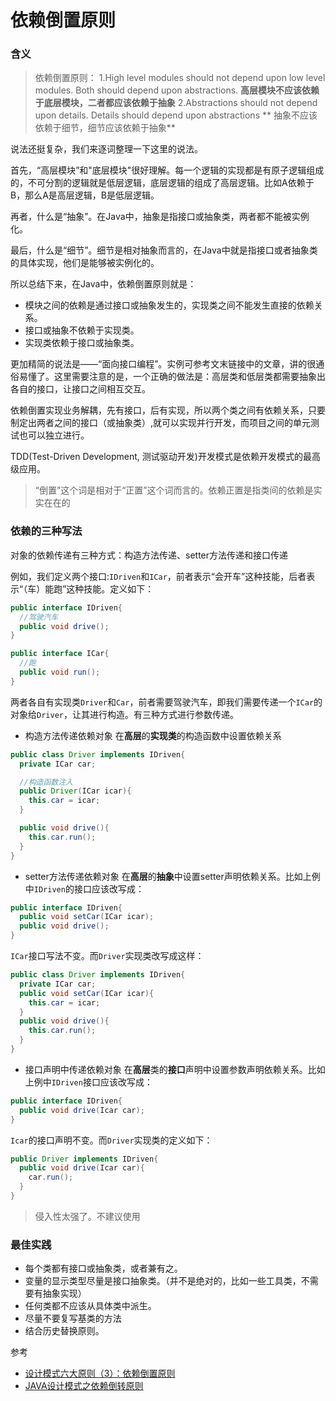 # 依赖倒置原则

### 含义
> 依赖倒置原则：
> 1.High level modules should not depend upon low level modules. Both should depend upon abstractions.
**高层模块不应该依赖于底层模块，二者都应该依赖于抽象**
> 2.Abstractions should not depend upon details. Details should depend upon abstractions
** 抽象不应该依赖于细节，细节应该依赖于抽象**

说法还挺复杂，我们来逐词整理一下这里的说法。

首先，“高层模块”和"底层模块"很好理解。每一个逻辑的实现都是有原子逻辑组成的，不可分割的逻辑就是低层逻辑，底层逻辑的组成了高层逻辑。比如A依赖于B，那么A是高层逻辑，B是低层逻辑。

再者，什么是“抽象”。在Java中，抽象是指接口或抽象类，两者都不能被实例化。

最后，什么是“细节”。细节是相对抽象而言的，在Java中就是指接口或者抽象类的具体实现，他们是能够被实例化的。

所以总结下来，在Java中，依赖倒置原则就是：
* 模块之间的依赖是通过接口或抽象发生的，实现类之间不能发生直接的依赖关系。
* 接口或抽象不依赖于实现类。
* 实现类依赖于接口或抽象类。

更加精简的说法是——“面向接口编程”。实例可参考文末链接中的文章，讲的很通俗易懂了。这里需要注意的是，一个正确的做法是：高层类和低层类都需要抽象出各自的接口，让接口之间相互交互。

依赖倒置实现业务解耦，先有接口，后有实现，所以两个类之间有依赖关系，只要制定出两者之间的接口（或抽象类）,就可以实现并行开发，而项目之间的单元测试也可以独立进行。

TDD(Test-Driven Development, 测试驱动开发)开发模式是依赖开发模式的最高级应用。

> “倒置”这个词是相对于“正置”这个词而言的。依赖正置是指类间的依赖是实实在在的

### 依赖的三种写法
对象的依赖传递有三种方式：构造方法传递、setter方法传递和接口传递

例如，我们定义两个接口:`IDriven`和`ICar`，前者表示“会开车”这种技能，后者表示“（车）能跑”这种技能。定义如下：
```JAVA
public interface IDriven{
  //驾驶汽车
  public void drive();
}

public interface ICar{
  //跑
  public void run();
}
```
两者各自有实现类`Driver`和`Car`，前者需要驾驶汽车，即我们需要传递一个`ICar`的对象给`Driver`，让其进行构造。有三种方式进行参数传递。

* 构造方法传递依赖对象
在**高层**的**实现类**的构造函数中设置依赖关系
```JAVA
public class Driver implements IDriven{
  private ICar car;

  //构造函数注入
  public Driver(ICar icar){
    this.car = icar;
  }

  public void drive(){
    this.car.run();
  }
}
```
* setter方法传递依赖对象
在**高层**的**抽象**中设置setter声明依赖关系。比如上例中`IDriven`的接口应该改写成：
```JAVA
public interface IDriven{
  public void setCar(ICar icar);
  public void drive();
}
```
`ICar`接口写法不变。而`Driver`实现类改写成这样：
```JAVA
public class Driver implements IDriven{
  private ICar car;
  public void setCar(ICar icar){
    this.car = icar;
  }
  public void drive(){
    this.car.run();
  }
}
```

* 接口声明中传递依赖对象
在**高层**类的**接口**声明中设置参数声明依赖关系。比如上例中`IDriven`接口应该改写成：
```JAVA
public interface IDriven{
  public void drive(Icar car);
}
```
`Icar`的接口声明不变。而`Driver`实现类的定义如下：
```JAVA
public Driver implements IDriven{
  public void drive(Icar car){
    car.run();
  }
}
```
> 侵入性太强了。不建议使用

### 最佳实践
* 每个类都有接口或抽象类，或者兼有之。
* 变量的显示类型尽量是接口抽象类。（并不是绝对的，比如一些工具类，不需要有抽象实现）
* 任何类都不应该从具体类中派生。
* 尽量不要复写基类的方法
* 结合历史替换原则。



参考
* [设计模式六大原则（3）：依赖倒置原则](http://blog.csdn.net/zhengzhb/article/details/7289269)
* [JAVA设计模式之依赖倒转原则](https://www.cnblogs.com/SamFlynn/p/4499698.html)
